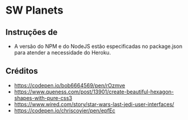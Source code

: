 # SW Planets

## Instruções de

- A versão do NPM e do NodeJS estão especificadas no package.json para atender a necessidade do Heroku.

## Créditos

- https://codepen.io/bob6664569/pen/rOzmve
- https://www.queness.com/post/13901/create-beautiful-hexagon-shapes-with-pure-css3
- https://www.wired.com/story/star-wars-last-jedi-user-interfaces/
- https://codepen.io/chriscoyier/pen/epfEc
